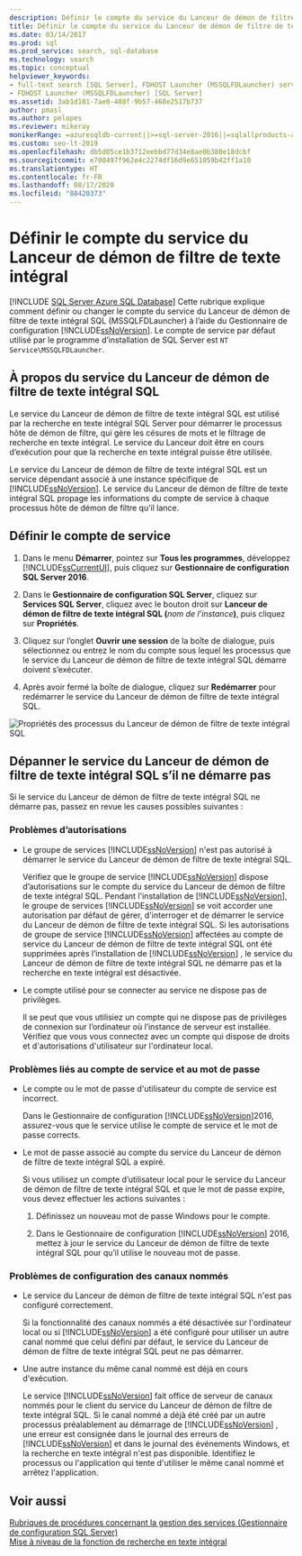```yaml
---
description: Définir le compte du service du Lanceur de démon de filtre de texte intégral
title: Définir le compte du service du Lanceur de démon de filtre de texte intégral
ms.date: 03/14/2017
ms.prod: sql
ms.prod_service: search, sql-database
ms.technology: search
ms.topic: conceptual
helpviewer_keywords:
- full-text search [SQL Server], FDHOST Launcher (MSSQLFDLauncher) service account
- FDHOST Launcher (MSSQLFDLauncher) [SQL Server]
ms.assetid: 3ab1d101-7ae0-488f-9b57-468e2517b737
author: pmasl
ms.author: pelopes
ms.reviewer: mikeray
monikerRange: =azuresqldb-current||>=sql-server-2016||=sqlallproducts-allversions||>=sql-server-linux-2017||=azuresqldb-mi-current
ms.custom: seo-lt-2019
ms.openlocfilehash: db5d05ce1b3712eebbd77d34e8ae0b380e18dcbf
ms.sourcegitcommit: e700497f962e4c2274df16d9e651059b42ff1a10
ms.translationtype: HT
ms.contentlocale: fr-FR
ms.lasthandoff: 08/17/2020
ms.locfileid: "88420373"
---
```

# <a name="set-the-service-account-for-the-full-text-filter-daemon-launcher"></a>Définir le compte du service du Lanceur de démon de filtre de texte intégral
[!INCLUDE [SQL Server Azure SQL Database](../../includes/applies-to-version/sql-asdb.md)]
 Cette rubrique explique comment définir ou changer le compte du service du Lanceur de démon de filtre de texte intégral SQL (MSSQLFDLauncher) à l’aide du Gestionnaire de configuration [!INCLUDE[ssNoVersion](../../includes/ssnoversion-md.md)]. Le compte de service par défaut utilisé par le programme d’installation de SQL Server est `NT Service\MSSQLFDLauncher`.
  
  
## <a name="about-the-sql-full-text-filter-daemon-launcher-service"></a>À propos du service du Lanceur de démon de filtre de texte intégral SQL
Le service du Lanceur de démon de filtre de texte intégral SQL est utilisé par la recherche en texte intégral SQL Server pour démarrer le processus hôte de démon de filtre, qui gère les césures de mots et le filtrage de recherche en texte intégral. Le service du Lanceur doit être en cours d’exécution pour que la recherche en texte intégral puisse être utilisée.  
  
Le service du Lanceur de démon de filtre de texte intégral SQL est un service dépendant associé à une instance spécifique de [!INCLUDE[ssNoVersion](../../includes/ssnoversion-md.md)]. Le service du Lanceur de démon de filtre de texte intégral SQL propage les informations du compte de service à chaque processus hôte de démon de filtre qu’il lance.  

##  <a name="set-the-service-account"></a><a name="setting"></a> Définir le compte de service  
  
1.  Dans le menu **Démarrer**, pointez sur **Tous les programmes**, développez [!INCLUDE[ssCurrentUI](../../includes/sscurrentui-md.md)], puis cliquez sur **Gestionnaire de configuration SQL Server 2016**.  
  
2.  Dans le **Gestionnaire de configuration SQL Server**, cliquez sur **Services SQL Server**, cliquez avec le bouton droit sur **Lanceur de démon de filtre de texte intégral SQL (**_nom de l’instance_**)**, puis cliquez sur **Propriétés**.  
  
3.  Cliquez sur l’onglet **Ouvrir une session** de la boîte de dialogue, puis sélectionnez ou entrez le nom du compte sous lequel les processus que le service du Lanceur de démon de filtre de texte intégral SQL démarre doivent s’exécuter.  
  
4.  Après avoir fermé la boîte de dialogue, cliquez sur **Redémarrer** pour redémarrer le service du Lanceur de démon de filtre de texte intégral SQL.  
  
![Propriétés des processus du Lanceur de démon de filtre de texte intégral SQL](../../relational-databases/search/media/sql-full-text-filter-daemon-launch-process-properties.png)
  
##  <a name="troubleshoot-the-sql-full-text-filter-daemon-launcher-service-if-it-doesnt-start"></a><a name="error"></a> Dépanner le service du Lanceur de démon de filtre de texte intégral SQL s’il ne démarre pas  
 Si le service du Lanceur de démon de filtre de texte intégral SQL ne démarre pas, passez en revue les causes possibles suivantes :  
  
### <a name="permissions-issues"></a>Problèmes d’autorisations
-   Le groupe de services [!INCLUDE[ssNoVersion](../../includes/ssnoversion-md.md)] n'est pas autorisé à démarrer le service du Lanceur de démon de filtre de texte intégral SQL.  

     Vérifiez que le groupe de service [!INCLUDE[ssNoVersion](../../includes/ssnoversion-md.md)] dispose d’autorisations sur le compte du service du Lanceur de démon de filtre de texte intégral SQL. Pendant l'installation de [!INCLUDE[ssNoVersion](../../includes/ssnoversion-md.md)], le groupe de services [!INCLUDE[ssNoVersion](../../includes/ssnoversion-md.md)] se voit accorder une autorisation par défaut de gérer, d'interroger et de démarrer le service du Lanceur de démon de filtre de texte intégral SQL. Si les autorisations de groupe de service [!INCLUDE[ssNoVersion](../../includes/ssnoversion-md.md)] affectées au compte de service du Lanceur de démon de filtre de texte intégral SQL ont été supprimées après l’installation de [!INCLUDE[ssNoVersion](../../includes/ssnoversion-md.md)] , le service du Lanceur de démon de filtre de texte intégral SQL ne démarre pas et la recherche en texte intégral est désactivée.     

-   Le compte utilisé pour se connecter au service ne dispose pas de privilèges.  
  
     Il se peut que vous utilisiez un compte qui ne dispose pas de privilèges de connexion sur l’ordinateur où l’instance de serveur est installée. Vérifiez que vous vous connectez avec un compte qui dispose de droits et d'autorisations d'utilisateur sur l'ordinateur local.  

### <a name="service-account-and-password-issues"></a>Problèmes liés au compte de service et au mot de passe
-   Le compte ou le mot de passe d'utilisateur du compte de service est incorrect.  
  
     Dans le Gestionnaire de configuration [!INCLUDE[ssNoVersion](../../includes/ssnoversion-md.md)]2016, assurez-vous que le service utilise le compte de service et le mot de passe corrects.  
  
-   Le mot de passe associé au compte du service du Lanceur de démon de filtre de texte intégral SQL a expiré.  
  
     Si vous utilisez un compte d’utilisateur local pour le service du Lanceur de démon de filtre de texte intégral SQL et que le mot de passe expire, vous devez effectuer les actions suivantes :  
  
    1.  Définissez un nouveau mot de passe Windows pour le compte.  
  
    2.  Dans le Gestionnaire de configuration [!INCLUDE[ssNoVersion](../../includes/ssnoversion-md.md)] 2016, mettez à jour le service du Lanceur de démon de filtre de texte intégral SQL pour qu’il utilise le nouveau mot de passe.  
  
### <a name="named-pipes-configuration-issues"></a>Problèmes de configuration des canaux nommés
-   Le service du Lanceur de démon de filtre de texte intégral SQL n'est pas configuré correctement.  
  
     Si la fonctionnalité des canaux nommés a été désactivée sur l'ordinateur local ou si [!INCLUDE[ssNoVersion](../../includes/ssnoversion-md.md)] a été configuré pour utiliser un autre canal nommé que celui défini par défaut, le service du Lanceur de démon de filtre de texte intégral SQL peut ne pas démarrer.  
  
-   Une autre instance du même canal nommé est déjà en cours d'exécution.  
  
     Le service [!INCLUDE[ssNoVersion](../../includes/ssnoversion-md.md)] fait office de serveur de canaux nommés pour le client du service du Lanceur de démon de filtre de texte intégral SQL. Si le canal nommé a déjà été créé par un autre processus préalablement au démarrage de [!INCLUDE[ssNoVersion](../../includes/ssnoversion-md.md)] , une erreur est consignée dans le journal des erreurs de [!INCLUDE[ssNoVersion](../../includes/ssnoversion-md.md)] et dans le journal des événements Windows, et la recherche en texte intégral n'est pas disponible.  Identifiez le processus ou l'application qui tente d'utiliser le même canal nommé et arrêtez l'application.  
  
## <a name="see-also"></a>Voir aussi  
 [Rubriques de procédures concernant la gestion des services &#40;Gestionnaire de configuration SQL Server&#41;](https://msdn.microsoft.com/library/78dee169-df0c-4c95-9af7-bf033bc9fdc6)   
 [Mise à niveau de la fonction de recherche en texte intégral](../../relational-databases/search/upgrade-full-text-search.md)  
  
  

